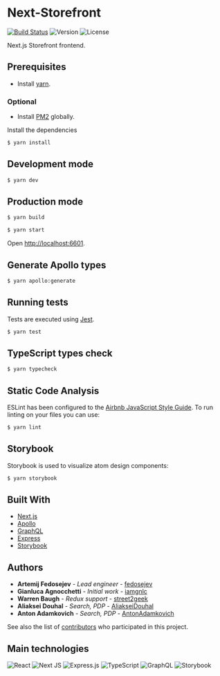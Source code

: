 # Next-Storefront

[![Build Status](https://jenkins.autorama.co.uk/buildStatus/icon?job=next-storefront%2Fdevelop&config=BuildBadge)](https://jenkins.autorama.co.uk/job/next-storefront/job/develop/)
![Version](https://img.shields.io/badge/dynamic/json?color=blue&label=version&prefix=v&query=%24.version&url=https%3A%2F%2Fe49ee07a33e40aab8c7c4b39816a12eb6734f2f0%40raw.githubusercontent.com%2FAutorama%2Fnext-storefront%2Fdevelop%2Fpackage.json)
![License](https://img.shields.io/badge/dynamic/json?color=888&label=license&query=%24.license&url=https%3A%2F%2Fe49ee07a33e40aab8c7c4b39816a12eb6734f2f0%40raw.githubusercontent.com%2FAutorama%2Fnext-storefront%2Fdevelop%2Fpackage.json)

Next.js Storefront frontend.

## Prerequisites

- Install [yarn](https://yarnpkg.com/lang/en/docs/install).

### Optional

- Install [PM2](https://pm2.keymetrics.io/docs/usage/quick-start/) globally.

Install the dependencies

```sh
$ yarn install
```

## Development mode

```sh
$ yarn dev
```

## Production mode

```sh
$ yarn build

$ yarn start
```

Open [http://localhost:6601](http://localhost:6601).

## Generate Apollo types

```sh
$ yarn apollo:generate
```

## Running tests

Tests are executed using [Jest](https://jestjs.io/).

```sh
$ yarn test
```

## TypeScript types check

```sh
$ yarn typecheck
```

## Static Code Analysis

ESLint has been configured to the [Airbnb JavaScript Style Guide](https://github.com/airbnb/javascript). To run linting on your files you can use:

```sh
$ yarn lint
```

## Storybook

Storybook is used to visualize atom design components:

```sh
$ yarn storybook
```

## Built With

- [Next.js](https://nextjs.org/)
- [Apollo](https://www.apollographql.com/)
- [GraphQL](https://graphql.org/)
- [Express](https://expressjs.com/)
- [Storybook](https://storybook.js.org/)

## Authors

- **Artemij Fedosejev** - _Lead engineer_ - [fedosejev](https://github.com/fedosejev)
- **Gianluca Agnocchetti** - _Initial work_ - [iamgnlc](https://github.com/iamgnlc)
- **Warren Baugh** - _Redux support_ - [street2geek](https://github.com/street2geek)
- **Aliaksei Douhal** - _Search, PDP_ - [AliakseiDouhal](https://github.com/AliakseiDouhal)
- **Anton Adamkovich** - _Search, PDP_ - [AntonAdamkovich](https://github.com/AntonAdamkovich)

See also the list of
[contributors](https://github.com/Autorama/next-storefront/graphs/contributors)
who participated in this project.

## Main technologies

<img alt="React" src="https://img.shields.io/badge/react-%2320232a.svg?style=for-the-badge&logo=react&logoColor=%2361DAFB"/> <img alt="Next JS" src="https://img.shields.io/badge/next.js-%23000000.svg?style=for-the-badge&logo=next.js&logoColor=white"/> <img alt="Express.js" src="https://img.shields.io/badge/express.js-%23404d59.svg?style=for-the-badge&logo=express&logoColor=%2361DAFB"/> <img alt="TypeScript" src="https://img.shields.io/badge/typescript-%23007ACC.svg?style=for-the-badge&logo=typescript&logoColor=white"/> <img alt="GraphQL" src="https://img.shields.io/badge/-GraphQL-E10098?style=for-the-badge&logo=graphql&logoColor=white"/> <img alt="Storybook" src="https://img.shields.io/badge/Storybook-%23ff4785.svg?style=for-the-badge&logo=storybook&logoColor=white"/>
